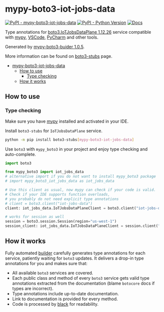 # mypy-boto3-iot-jobs-data

[![PyPI - mypy-boto3-iot-jobs-data](https://img.shields.io/pypi/v/mypy-boto3-iot-jobs-data.svg?color=blue)](https://pypi.org/project/mypy-boto3-iot-jobs-data)
[![PyPI - Python Version](https://img.shields.io/pypi/pyversions/mypy-boto3-iot-jobs-data.svg?color=blue)](https://pypi.org/project/mypy-boto3-iot-jobs-data)
[![Docs](https://img.shields.io/readthedocs/mypy-boto3-builder.svg?color=blue)](https://mypy-boto3-builder.readthedocs.io/)

Type annotations for
[boto3.IoTJobsDataPlane 1.12.26](https://boto3.amazonaws.com/v1/documentation/api/1.12.26/reference/services/iot-jobs-data.html#IoTJobsDataPlane) service
compatible with [mypy](https://github.com/python/mypy), [VSCode](https://code.visualstudio.com/),
[PyCharm](https://www.jetbrains.com/pycharm/) and other tools.

Generated by [mypy-boto3-buider 1.0.5](https://github.com/vemel/mypy_boto3_builder).

More information can be found on [boto3-stubs](https://pypi.org/project/boto3-stubs/) page.

- [mypy-boto3-iot-jobs-data](#mypy-boto3-iot-jobs-data)
  - [How to use](#how-to-use)
    - [Type checking](#type-checking)
  - [How it works](#how-it-works)

## How to use

### Type checking

Make sure you have [mypy](https://github.com/python/mypy) installed and activated in your IDE.

Install `boto3-stubs` for `IoTJobsDataPlane` service.

```bash
python -m pip install boto3-stubs[mypy-boto3-iot-jobs-data]
```

Use `boto3` with `mypy_boto3` in your project and enjoy type checking and auto-complete.

```python
import boto3

from mypy_boto3 import iot_jobs_data
# alternative import if you do not want to install mypy_boto3 package
# import mypy_boto3_iot_jobs_data as iot_jobs_data

# Use this client as usual, now mypy can check if your code is valid.
# Check if your IDE supports function overloads,
# you probably do not need explicit type annotations
# client = boto3.client("iot-jobs-data")
client: iot_jobs_data.IoTJobsDataPlaneClient = boto3.client("iot-jobs-data")

# works for session as well
session = boto3.session.Session(region="us-west-1")
session_client: iot_jobs_data.IoTJobsDataPlaneClient = session.client("iot-jobs-data")

```

## How it works

Fully automated [builder](https://github.com/vemel/mypy_boto3_builder) carefully generates
type annotations for each service, patiently waiting for `boto3` updates. It delivers
a drop-in type annotations for you and makes sure that:

- All available `boto3` services are covered.
- Each public class and method of every `boto3` service gets valid type annotations
  extracted from the documentation (blame `botocore` docs if types are incorrect).
- Type annotations include up-to-date documentation.
- Link to documentation is provided for every method.
- Code is processed by [black](https://github.com/psf/black) for readability.